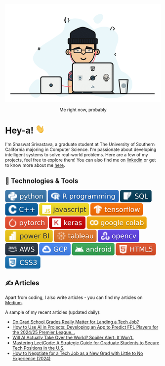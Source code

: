 <div align="center">
  <img src="https://github.com/shaas1704/shaas1704/blob/main/New/coffee%20fall.gif" alt="Header GIF">
  <p>Me right now, probably</p>
</div>

# Hey-a! <img src="https://github.com/shaas1704/shaas1704/blob/main/New/wave.gif" width="30px" height="30px" />

I'm Shaswat Srivastava, a graduate student at The University of Southern California majoring in Computer Science. I'm passionate about developing intelligent systems to solve real-world problems. Here are a few of my projects, feel free to explore them! You can also find me on [linkedin](https://www.linkedin.com/in/shaswatsrivastava/) or get to know more about me [here](https://shaas1704.github.io/).

## 🔧 Technologies & Tools
![](https://github.com/shaas1704/shaas1704/blob/main/New/badges/python-informational.svg)
![](https://github.com/shaas1704/shaas1704/blob/main/New/badges/R%20programming-informational.svg)
![](https://github.com/shaas1704/shaas1704/blob/main/New/badges/SQL-informational.svg)
![](https://github.com/shaas1704/shaas1704/blob/main/New/badges/C%2B%2B-informational.svg)
![](https://github.com/shaas1704/shaas1704/blob/main/New/badges/javascript-informational.svg)
![](https://github.com/shaas1704/shaas1704/blob/main/New/badges/tensorflow-informational.svg)
![](https://github.com/shaas1704/shaas1704/blob/main/New/badges/pytorch-informational.svg)
![](https://github.com/shaas1704/shaas1704/blob/main/New/badges/keras-informational.svg)
![](https://github.com/shaas1704/shaas1704/blob/main/New/badges/google%20colab-informational.svg)
![](https://github.com/shaas1704/shaas1704/blob/main/New/badges/power%20BI-informational.svg)
![](https://github.com/shaas1704/shaas1704/blob/main/New/badges/tableau-informational.svg)
![](https://github.com/shaas1704/shaas1704/blob/main/New/badges/opencv-informational.svg)
![](https://github.com/shaas1704/shaas1704/blob/main/New/badges/AWS-informational.svg)
![](https://github.com/shaas1704/shaas1704/blob/main/New/badges/GCP-informational.svg)
![](https://github.com/shaas1704/shaas1704/blob/main/New/badges/android-informational.svg)
![](https://github.com/shaas1704/shaas1704/blob/main/New/badges/HTML5-informational.svg)
![](https://github.com/shaas1704/shaas1704/blob/main/New/badges/CSS3-informational.svg)

## &#x270d; Articles

Apart from coding, I also write articles - you can find my articles on [Medium](https://medium.com/@shaswat.srivastava.404).

A sample of my recent articles (updated daily):

<!-- BLOG-POST-LIST:START -->

- [Do Grad School Grades Really Matter for Landing a Tech Job?](https://medium.com/@shaswat.srivastava.404/do-grad-school-grades-really-matter-for-landing-a-tech-job-07dfc06c0b40?source=rss-6510cb770b22------2)
- [How to Use AI in Projects: Developing an App to Predict FPL Players for the 2024/25 Premier League…](https://medium.com/@shaswat.srivastava.404/how-to-use-ai-in-projects-developing-an-app-to-predict-fpl-players-for-the-2024-25-premier-league-8f924a823003?source=rss-6510cb770b22------2)
- [Will AI Actually Take Over the World? Spoiler Alert: It Won’t.](https://medium.com/@shaswat.srivastava.404/will-ai-actually-take-over-the-world-spoiler-alert-it-wont-e284f78e67bc?source=rss-6510cb770b22------2)
- [Mastering LeetCode: A Strategic Guide for Graduate Students to Secure Tech Positions in the U.S.](https://medium.com/@shaswat.srivastava.404/mastering-leetcode-a-strategic-guide-for-graduate-students-to-secure-tech-positions-in-the-u-s-2f983c8b6777?source=rss-6510cb770b22------2)
- [How to Negotiate for a Tech Job as a New Grad with Little to No Experience (2024)](https://medium.com/@shaswat.srivastava.404/how-to-negotiate-for-a-tech-job-as-a-new-grad-with-little-to-no-experience-2024-dfeb4cc0615f?source=rss-6510cb770b22------2)
<!-- BLOG-POST-LIST:END -->
